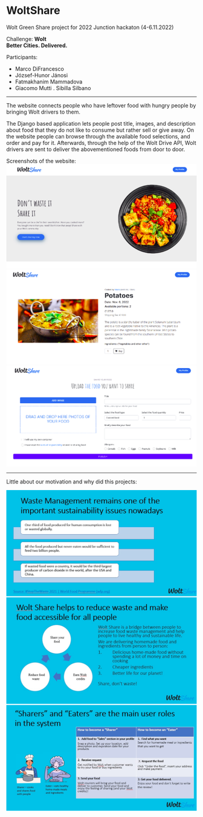 # WoltShare
Wolt Green Share project for 2022 Junction hackaton (4-6.11.2022)

Challenge: **Wolt**\
**Better Cities. Delivered.**

Participants:
- Marco DiFrancesco
- József-Hunor Jánosi
- Fatmakhanim Mammadova
- Giacomo Mutti
. Sibilla Silbano

---
The website connects people who have leftover food with hungry people by bringing Wolt drivers to them.

The Django based application lets people post title, images, and description about food that they do not like to consume but rather sell or give away. On the website people can browse through the available food selections, and order and pay for it. Afterwards, through the help of the Wolt Drive API, Wolt drivers are sent to deliver the abovementioned foods from door to door.



Screenshots of the website:
![woltshare-home](imgs/woltshare_home.png)
![woltshare-product](imgs/woltshare_product.png)
![woltshare-sell](imgs/wolthsare_sell.png)


---

Little about our motivation and why did this projects:

![motivation1](imgs/motiv1.jpg)
![motivation3](imgs/motiv3.jpg)
![motivation2](imgs/motiv2.jpg)

